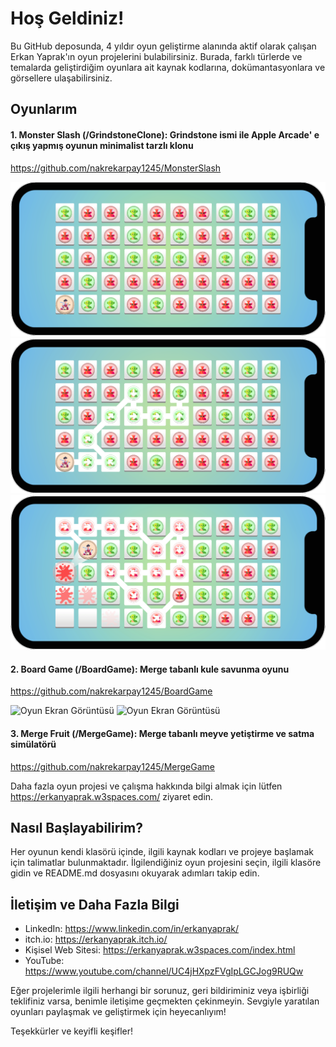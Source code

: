 # Hoş Geldiniz!

Bu GitHub deposunda, 4 yıldır oyun geliştirme alanında aktif olarak çalışan Erkan Yaprak'ın oyun projelerini bulabilirsiniz. Burada, farklı türlerde ve temalarda geliştirdiğim oyunlara ait kaynak kodlarına, dokümantasyonlara ve görsellere ulaşabilirsiniz.

## Oyunlarım

#### 1. Monster Slash (/GrindstoneClone): Grindstone ismi ile Apple Arcade' e çıkış yapmış oyunun minimalist tarzlı klonu
https://github.com/nakrekarpay1245/MonsterSlash

![Oyun İçi Ekran Görüntüsü - 1](https://github.com/nakrekarpay1245/MonsterSlash/blob/main/MonsterSlash/Assets/Screenshots/SS_1.png)
![Oyun İçi Ekran Görüntüsü - 2](https://github.com/nakrekarpay1245/MonsterSlash/blob/main/MonsterSlash/Assets/Screenshots/SS_2.png)
![Oyun İçi Ekran Görüntüsü - 3](https://github.com/nakrekarpay1245/MonsterSlash/blob/main/MonsterSlash/Assets/Screenshots/SS_3.png)

#### 2. Board Game (/BoardGame): Merge tabanlı kule savunma oyunu
https://github.com/nakrekarpay1245/BoardGame

![Oyun Ekran Görüntüsü](BoardGame/Assets/Images/ScreenShoots/BattleMenu.png)
![Oyun Ekran Görüntüsü](BoardGame/Assets/Images/ScreenShoots/BattleInGame_1.png)

#### 3. Merge Fruit (/MergeGame): Merge tabanlı meyve yetiştirme ve satma simülatörü
https://github.com/nakrekarpay1245/MergeGame
<!--![Battle Menu Ekran Görüntüsü](https://github.com/nakrekarpay1245/BoardGame/blob/main/BoardGame/Assets/Images/ScreenShoots/BattleMenu.png)-->

Daha fazla oyun projesi ve çalışma hakkında bilgi almak için lütfen https://erkanyaprak.w3spaces.com/ ziyaret edin.

## Nasıl Başlayabilirim?

Her oyunun kendi klasörü içinde, ilgili kaynak kodları ve projeye başlamak için talimatlar bulunmaktadır. İlgilendiğiniz oyun projesini seçin, ilgili klasöre gidin ve README.md dosyasını okuyarak adımları takip edin.

## İletişim ve Daha Fazla Bilgi

- LinkedIn: https://www.linkedin.com/in/erkanyaprak/
- itch.io: https://erkanyaprak.itch.io/
- Kişisel Web Sitesi: https://erkanyaprak.w3spaces.com/index.html
- YouTube: https://www.youtube.com/channel/UC4jHXpzFVgIpLGCJog9RUQw

Eğer projelerimle ilgili herhangi bir sorunuz, geri bildiriminiz veya işbirliği teklifiniz varsa, benimle iletişime geçmekten çekinmeyin. Sevgiyle yaratılan oyunları paylaşmak ve geliştirmek için heyecanlıyım!

Teşekkürler ve keyifli keşifler!
